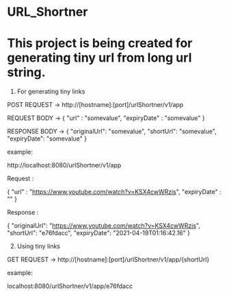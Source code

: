 # URL_Shortner

# This project is being created for generating tiny url from long url string.

1) For generating tiny links

POST REQUEST ->  http://[hostname]:[port]/urlShortner/v1/app

REQUEST BODY ->  {
					"url" : "somevalue",
					"expiryDate" : "somevalue"
				 }
				 
RESPONSE BODY ->  {
				    "originalUrl": "somevalue",
				    "shortUrl": "somevalue",
				    "expiryDate": "somevalue"
				  }

example: 

http://localhost:8080/urlShortner/v1/app

Request :

{
	"url" : "https://www.youtube.com/watch?v=KSX4cwWRzis",
	"expiryDate" : ""
}

Response :

{
    "originalUrl": "https://www.youtube.com/watch?v=KSX4cwWRzis",
    "shortUrl": "e76fdacc",
    "expiryDate": "2021-04-19T01:16:42.16"
}

2) Using tiny links

GET REQUEST -> http://[hostname]:[port]/urlShortner/v1/app/{shortUrl}

example:

localhost:8080/urlShortner/v1/app/e76fdacc

